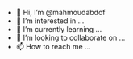 - 👋 Hi, I’m @mahmoudabdof
- 👀 I’m interested in ...
- 🌱 I’m currently learning ...
- 💞️ I’m looking to collaborate on ...
- 📫 How to reach me ...

<!---
mahmoudabdof/mahmoudabdof is a ✨ special ✨ repository because its `README.md` (this file) appears on your GitHub profile.
You can click the Preview link to take a look at your changes.
--->
